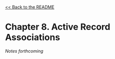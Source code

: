 [&lt;&lt; Back to the README](README.md)

# Chapter 8. Active Record Associations

*Notes forthcoming*